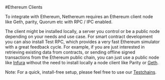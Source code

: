 #Ethereum Clients

To integrate with Ethereum, Nethereum requires an Ethereum client node like Geth, parity, Quorum etc with RPC / IPC enabled.

The client might be installed locally, a server you control or be a public node depending on your needs and use case. For smart contract development you can also install Test RPC, which provides a very fast Ethereum simulator with a great feedback cycle. For example, if you are just interested in retrieving existing data from contracts, or sending offline signed transactions from the Ethereum public chain, you can just use a public node like [Infura](https://infura.io/) without the need to install locally a node client like Parity or [Geth](geth.md).

Note: For a quick, install-free setup, please feel free to use our [Testchains](https://github.com/Nethereum/TestChains).


